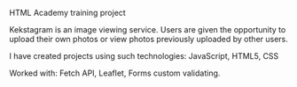 HTML Academy training project

Kekstagram is an image viewing service. Users are given the opportunity to upload their own photos or view photos previously uploaded by other users.

I have created projects using such technologies: JavaScript, HTML5, CSS

Worked with: Fetch API, Leaflet, Forms custom validating.
